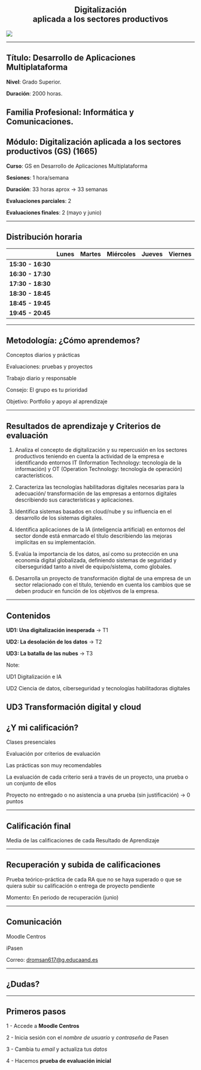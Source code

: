 <h2 class="r-fit-text" style="text-align: center"> Digitalización<br> aplicada a los sectores productivos</h2>

<img class="r-stretch" style="text-align: center" src="assets/logo.png">

---

## Título: Desarrollo de Aplicaciones Multiplataforma

**Nivel**: Grado Superior.

**Duración**: 2000 horas.

**Familia Profesional**: Informática y Comunicaciones.
---

## Módulo: Digitalización aplicada a los sectores productivos (GS) (1665)

**Curso**: GS en Desarrollo de Aplicaciones Multiplataforma

**Sesiones**: 1 hora/semana

**Duración**: 33 horas aprox → 33 semanas

**Evaluaciones parciales**: 2

**Evaluaciones finales**: 2 (mayo y junio)

---

## Distribución horaria

|          | **Lunes** | **Martes** | **Miércoles** | **Jueves** | **Viernes** |
|-------------------|-----------|------------|---------------|------------|------------|
| **15:30 - 16:30** |           |           |               |            |	            |
| **16:30 - 17:30** |           |            |               |            |            |
| **17:30 - 18:30** |           |            |            |            |            |
| **18:30 - 18:45** |           |            |               |            |            |
| **18:45 - 19:45** |        |            |            |            |            |
| **19:45 - 20:45** |        |            |               |            |            |

---

## Metodología: ¿Cómo aprendemos?

Conceptos diarios y prácticas <!-- .element: class="fragment" -->

Evaluaciones: pruebas y proyectos <!-- .element: class="fragment" -->

Trabajo diario y responsable <!-- .element: class="fragment" -->

Consejo: El grupo es tu prioridad <!-- .element: class="fragment" -->

Objetivo: Portfolio y apoyo al aprendizaje <!-- .element: class="fragment" -->

---

## Resultados de aprendizaje y Criterios de evaluación

1. Analiza el concepto de digitalización y su repercusión en los sectores productivos teniendo en cuenta la actividad de la empresa e identificando entornos IT (Information Technology: tecnología de la información) y OT (Operation Technology: tecnología de operación) característicos.


2. Caracteriza las tecnologías habilitadoras digitales necesarias para la adecuación/ transformación de las empresas a entornos digitales describiendo sus características y aplicaciones.


3. Identifica sistemas basados en cloud/nube y su influencia en el desarrollo de los sistemas digitales.

4. Identifica aplicaciones de la IA (inteligencia artificial) en entornos del sector donde está enmarcado el título describiendo las mejoras implícitas en su implementación.


5. Evalúa la importancia de los datos, así como su protección en una economía digital globalizada, definiendo sistemas de seguridad y ciberseguridad tanto a nivel de equipo/sistema, como globales.

6. Desarrolla un proyecto de transformación digital de una empresa de un sector relacionado con el título, teniendo en cuenta los cambios que se deben producir en función de los objetivos de la empresa.
---

## Contenidos

**UD1: Una digitalización inesperada** → T1

**UD2: La desolación de los datos** → T2

**UD3: La batalla de las nubes** → T3

Note:

UD1
Digitalización e IA

UD2
Ciencia de datos, ciberseguridad y tecnologías habilitadoras digitales

UD3
Transformación digital y cloud
---

## ¿Y mi calificación?

Clases presenciales <!-- .element: class="fragment" -->

Evaluación por criterios de evaluación <!-- .element: class="fragment" -->

Las prácticas son muy recomendables  <!-- .element: class="fragment" -->

La evaluación de cada criterio será a través de un proyecto, una prueba o un conjunto de ellos <!-- .element: class="fragment" -->

Proyecto no entregado o no asistencia a una prueba (sin justificación) → 0 puntos <!-- .element: class="fragment" -->

---

## Calificación final

Media de las calificaciones de cada Resultado de Aprendizaje

---

## Recuperación y subida de calificaciones

Prueba teórico-práctica de cada RA que no se haya superado o que se quiera subir su calificación o entrega de proyecto pendiente <!-- .element: class="fragment" -->

Momento: En periodo de recuperación (junio) <!-- .element: class="fragment" -->

---

## Comunicación

Moodle Centros

iPasen

Correo: dromsan617@g.educaand.es

---

<!-- .slide: data-background-video="assets/chatgpt.mp4" data-background-opacity="0.6" data-background-video-loop data-background-video-muted-->

## ¿Dudas?

---

## Primeros pasos

1 - Accede a **Moodle Centros**

2 - Inicia sesión con el *nombre de usuario* y *contraseña* de Pasen

3 - Cambia tu *email* y actualiza tus *datos*

4 - Hacemos **prueba de evaluación inicial**